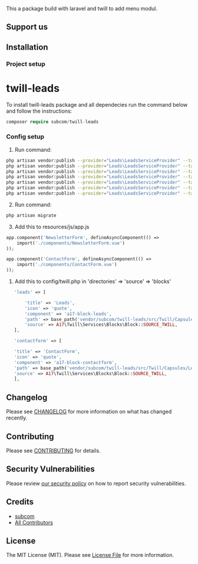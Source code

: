 This a package build with laravel and twill to add menu modul.

## Support us


## Installation

### Project setup
# twill-leads

To install twill-leads package and all dependecies run the command below and follow the instructions:

```php
composer require subcom/twill-leads
```


### Config setup

1. Run command:
```bash
php artisan vendor:publish --provider="Leads\LeadsServiceProvider" --tag="twill-leads-views"
php artisan vendor:publish --provider="Leads\LeadsServiceProvider" --tag="twill-emails"
php artisan vendor:publish --provider="Leads\LeadsServiceProvider" --tag="twill-leads-views-site"
php artisan vendor:publish --provider="Leads\LeadsServiceProvider" --tag="twill-success-lang"
php artisan vendor:publish --provider="Leads\LeadsServiceProvider" --tag="twill-resources-success-lang"
php artisan vendor:publish --provider="Leads\LeadsServiceProvider" --tag="twill-leads-public-assets-admin-leads"
php artisan vendor:publish --provider="Leads\LeadsServiceProvider" --tag="twill-leads-database"
```

2. Run command:
```bash
php artisan migrate
```

3. Add this to resources/js/app.js
```php
app.component('NewsletterForm', defineAsyncComponent(() =>
    import('./components/NewsletterForm.vue')
));

app.component('ContactForm', defineAsyncComponent(() =>
    import('./components/ContactForm.vue')
));
```

1. Add this to config/twill.php in 'directories' => 'source' =>  'blocks'
 ```php
    'leads' => [

        'title' => 'Leads',
        'icon' => 'quote',
        'component' => 'a17-block-leads',
        'path' => base_path('vendor/subcom/twill-leads/src/Twill/Capsules/Leads/resources/views/admin/blocks'),
        'source' => A17\Twill\Services\Blocks\Block::SOURCE_TWILL,
    ],

    'contactform' => [

    'title' => 'ContactForm',
    'icon' => 'quote',
    'component' => 'a17-block-contactform',
    'path' => base_path('vendor/subcom/twill-leads/src/Twill/Capsules/Leads/resources/views/admin/blocks'),
    'source' => A17\Twill\Services\Blocks\Block::SOURCE_TWILL,
    ],
```

## Changelog

Please see [CHANGELOG](CHANGELOG.md) for more information on what has changed recently.

## Contributing

Please see [CONTRIBUTING](https://subcom.it) for details.

## Security Vulnerabilities

Please review [our security policy](../../security/policy) on how to report security vulnerabilities.

## Credits

- [subcom](https://github.com/SubcomDev)
- [All Contributors](../../contributors)

## License

The MIT License (MIT). Please see [License File](LICENSE.md) for more information.
